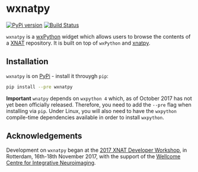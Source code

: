 wxnatpy
=======


[![PyPi version](https://img.shields.io/pypi/v/wxnatpy.svg)](https://pypi.python.org/pypi/wxnatpy/)
[![Build Status](https://travis-ci.org/pauldmccarthy/wxnatpy.svg?branch=master)](https://travis-ci.org/pauldmccarthy/wxnatpy)


`wxnatpy` is a [wxPython](https://www.wxpython.org) widget which allows users
to browse the contents of a [XNAT](https://xnat.org) repository. It is built
on top of `wxPython` and
[xnatpy](https://bitbucket.org/bigr_erasmusmc/xnatpy).


## Installation


`wxnatpy` is on [PyPi](https://pypi.python.org/) - install it throuygh `pip`:


```sh
pip install --pre wxnatpy
```


**Important** `wnatpy` depends on `wxpython 4` which, as of October 2017 has
not yet been officially released. Therefore, you need to add the `--pre` flag
when installing via `pip`. Under Linux, you will also need to have the
`wxpython` compile-time dependencies available in order to install `wxpython`.


## Acknowledgements


Development on `wxnatpy` began at the [2017 XNAT Developer
Workshop](https://wiki.xnat.org/workshop-2017/), in Rotterdam, 16th-18th
November 2017, with the support of the [Wellcome Centre for Integrative
Neuroimaging](https://www.ndcn.ox.ac.uk/divisions/fmrib/).
